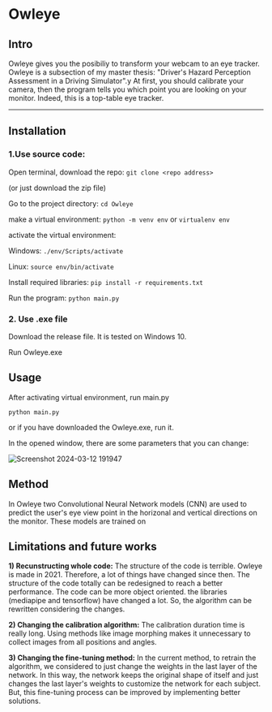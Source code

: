 # Owleye
## Intro
Owleye gives you the posibiliy to transform your webcam to an eye tracker. Owleye is a subsection of my master thesis: "Driver's Hazard Perception Assessment in a Driving Simulator".y
At first, you should calibrate your camera, then the program tells you which point you are looking on your monitor. Indeed, this is a top-table eye tracker.
___
## Installation

### 1.Use source code:

Open terminal, download the repo:     `git clone <repo address>`

(or just download the zip file)

Go to the project directory:     `cd Owleye`

make a virtual environment:     `python -m venv env` or `virtualenv env`

activate the virtual environment:

Windows: `./env/Scripts/activate`

Linux: `source env/bin/activate`

Install required libraries:    `pip install -r requirements.txt`

Run the program:     `python main.py`

### 2. Use .exe file

Download the release file. It is tested on Windows 10.

Run Owleye.exe

## Usage

After activating virtual environment, run main.py

`python main.py`

or if you have downloaded the Owleye.exe, run it.

In the opened window, there are some parameters that you can change:

![Screenshot 2024-03-12 191947](https://github.com/MustafaLotfi/Owleye/assets/53625380/f7f14723-0dd4-4fea-b4ae-ff51b0a59654)


## Method

In Owleye two Convolutional Neural Network models (CNN) are used to predict the user's eye view point in the horizonal and vertical directions on the monitor. These models are trained on 

## Limitations and future works
**1) Recunstructing whole code:** The structure of the code is terrible. Owleye is made in 2021. Therefore, a lot of things have changed since then. The structure of the code totally can be redesigned to reach a better performance. The code can be more object oriented. the libraries (mediapipe and tensorflow) have changed a lot. So, the algorithm can be rewritten considering the changes.

**2) Changing the calibration algorithm:** The calibration duration time is really long. Using methods like image morphing makes it unnecessary to collect images from all positions and angles.

**3) Changing the fine-tuning method:** In the current method, to retrain the algorithm, we considered to just change the weights in the last layer of the network. In this way, the network keeps the original shape of itself and just changes the last layer's weights to customize the network for each subject. But, this fine-tuning process can be improved by implementing better solutions.
